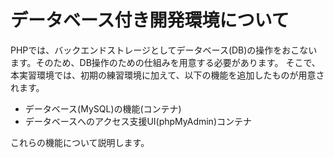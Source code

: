 # データベース付き開発環境について

PHPでは、バックエンドストレージとしてデータベース(DB)の操作をおこないます。そのため、DB操作のための仕組みを用意する必要があります。
そこで、本実習環境では、初期の練習環境に加えて、以下の機能を追加したものが用意されます。

- データベース(MySQL)の機能(コンテナ)
- データベースへのアクセス支援UI(phpMyAdmin)コンテナ

これらの機能について説明します。
